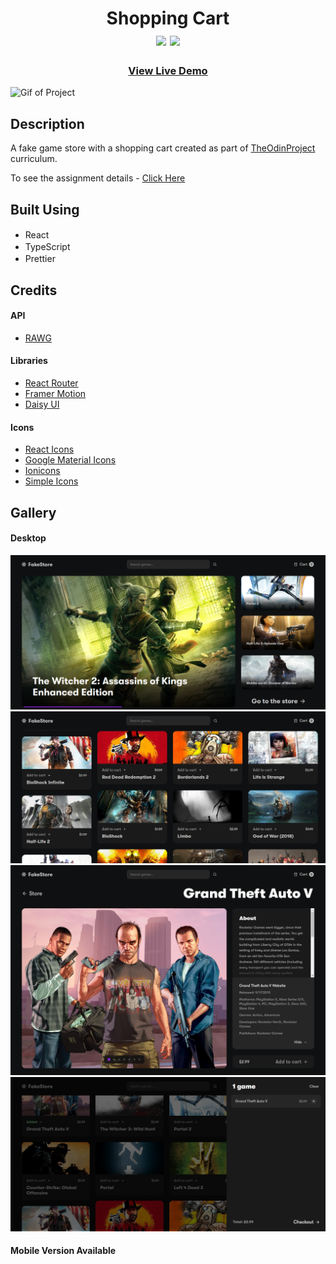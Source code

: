 <div  align=center>
	<h1>Shopping Cart
	<br>
		<img src="https://img.shields.io/static/v1?label=&message=React&color=61DAFB&style=for-the-badge&logo=react&logoColor=black&logoWidth=&labelColor=&link=">
		<img src="https://img.shields.io/static/v1?label=&message=TypeScript&color=3178C6&style=for-the-badge&logo=typescript&logoColor=white&logoWidth=&labelColor=&link=">
		<br>
	</h1>
	<h3><b><a href="https://rique2x.github.io/React-Shopping-Cart/">View Live Demo</a></b></h3>
</div>

![Gif of Project](./readme-assets/shopping-cart.gif)

## Description

A fake game store with a shopping cart created as part of [TheOdinProject](https://www.theodinproject.com) curriculum.

To see the assignment details - [Click Here](https://www.theodinproject.com/lessons/node-path-javascript-shopping-cart)

## Built Using

- React <img height="16" width="16" src="https://cdn.simpleicons.org/react" />
- TypeScript <img height="16" width="16" src="https://cdn.simpleicons.org/typescript" />
- Prettier <img height="16" width="16" src="https://cdn.simpleicons.org/prettier" />

## Credits

#### API

- [RAWG](https://rawg.io/apidocs)

#### Libraries

- [React Router](https://reactrouter.com)
- [Framer Motion](https://www.framer.com/motion/)
- [Daisy UI](https://daisyui.com/)

#### Icons

- [React Icons](https://github.com/react-icons/react-icons)
- [Google Material Icons](https://fonts.google.com/icons)
- [Ionicons](https://ionic.io/ionicons/)
- [Simple Icons](https://simpleicons.org/)

## Gallery

#### Desktop

<img src="./readme-assets/desktop-1.png" alt="Image of project on Desktop" />

<img src="./readme-assets/desktop-2.png" alt="Image of project on Desktop" />

<img src="./readme-assets/desktop-3.png" alt="Image of project on Desktop" />

<img src="./readme-assets/desktop-4.png" alt="Image of project on Desktop" />

#### Mobile Version Available
